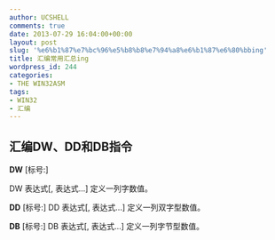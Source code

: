 ```yaml
---
author: UCSHELL
comments: true
date: 2013-07-29 16:04:00+00:00
layout: post
slug: '%e6%b1%87%e7%bc%96%e5%b8%b8%e7%94%a8%e6%b1%87%e6%80%bbing'
title: 汇编常用汇总ing
wordpress_id: 244
categories:
- THE WIN32ASM
tags:
- WIN32
- 汇编
---
```


## 汇编DW、DD和DB指令

**DW** [标号:] 

DW 表达式[, 表达式...] 定义一列字数值。 

**DD** [标号:] DD 表达式[, 表达式...] 定义一列双字型数值。 

**DB** [标号:] DB 表达式[, 表达式...] 定义一列字节型数值。
